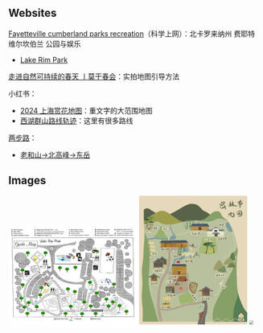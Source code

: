 ## Websites

[Fayetteville cumberland parks recreation](https://www.fcpr.us/home)（科学上网）：北卡罗来纳州 费耶特维尔坎伯兰 公园与娱乐

- [Lake Rim Park](https://www.fcpr.us/parks-trails/parks/lake-rim-park)

[走进自然可持续的春天 丨莫干春会](https://mp.weixin.qq.com/s/1Sviw4Xx1HXAa5XhD8yXGw)：实拍地图引导方法

小红书：

- [2024 上海赏花地图](https://www.xiaohongshu.com/explore/65f7e75c0000000013025d47?app_platform=android&ignoreEngage=true&app_version=8.27.0&share_from_user_hidden=true&type=normal&author_share=1&xhsshare=WeixinSession&shareRedId=N0lIMEU8Rjo2NzUyOTgwNjc6OTdJNTdB&apptime=1711000114&wechatWid=812deeca1ee46b9d16e2c6a24c1a8430&wechatOrigin=menu)：重文字的大范围地图
- [西湖群山路线轨迹](https://www.xiaohongshu.com/explore/6486912c000000001303f4e2?wechatWid=812deeca1ee46b9d16e2c6a24c1a8430&wechatOrigin=noteImg)：这里有很多路线

[两步路](https://www.2bulu.com/about/contact_us.htm)：

- [老和山->北高峰->东岳](https://www.2bulu.com/track/t-i9qYg%2BSgL0np%252FR2KBg5Tzw%253D%253D.htm;jsessionid=15595B430E61AC7E909BE7C7CCB80B40-n1)



## Images

<div style="display=fixed">
  <img src="./images/ParkGuideMap.png" alt="LRP Map with Pool" style="zoom:25%;" />
  <img src="./images/密林节地图.png" style="zoom:25%;" />
  <img src="https://mmbiz.qpic.cn/mmbiz_png/2uQ5WGcldAYUwv6pcLwlkFnibeJS40jhseKv6rY7ib4Z5ryhZe7XhpYceZL5Vzm0B03NOo8abzarWGBicDTjo6NibQ/640?wx_fmt=png&tp=wxpic&wxfrom=5&wx_lazy=1&wx_co=1" style="zoom:50%;" />

</div>

